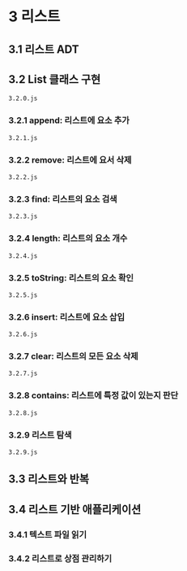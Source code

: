 # 3 리스트

## 3.1 리스트 ADT
## 3.2 List 클래스 구현
`3.2.0.js`
### 3.2.1 append: 리스트에 요소 추가
`3.2.1.js`
### 3.2.2 remove: 리스트에 요서 삭제
`3.2.2.js`
### 3.2.3 find: 리스트의 요소 검색
`3.2.3.js`
### 3.2.4 length: 리스트의 요소 개수
`3.2.4.js`
### 3.2.5 toString: 리스트의 요소 확인
`3.2.5.js`
### 3.2.6 insert: 리스트에 요소 삽입
`3.2.6.js`
### 3.2.7 clear: 리스트의 모든 요소 삭제
`3.2.7.js`
### 3.2.8 contains: 리스트에 특정 값이 있는지 판단
`3.2.8.js`
### 3.2.9 리스트 탐색
`3.2.9.js`

## 3.3 리스트와 반복
## 3.4 리스트 기반 애플리케이션
### 3.4.1 텍스트 파일 읽기
### 3.4.2 리스트로 상점 관리하기
